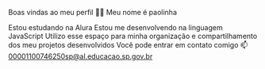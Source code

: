 Boas vindas ao meu perfil 💙💙
Meu nome é paolinha

Estou estudando na Alura
Estou me desenvolvendo na linguagem JavaScript
Utilizo esse espaço para minha organização e compartilhamento dos meu projetos desenvolvidos
Você pode entrar em contato comigo 📫
00001100746250sp@al.educacao.sp.gov.br
